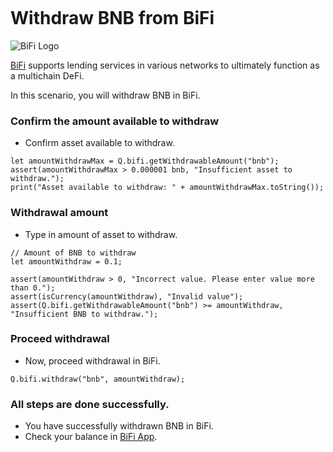 ```meta-Currency
```

# Withdraw BNB from BiFi

![BiFi Logo](https://s3.ap-northeast-2.amazonaws.com/thebifrost.io/home/bifi/bifi_logo.svg)

[BiFi](https://bifi.finance/) supports lending services in various networks to ultimately function as a multichain DeFi.

In this scenario, you will withdraw BNB in BiFi.

### Confirm the amount available to withdraw

- Confirm asset available to withdraw.

```output-Dynamic
let amountWithdrawMax = Q.bifi.getWithdrawableAmount("bnb");
assert(amountWithdrawMax > 0.000001 bnb, "Insufficient asset to withdraw.");
print("Asset available to withdraw: " + amountWithdrawMax.toString());
```

### Withdrawal amount

- Type in amount of asset to withdraw.

```input bnb
// Amount of BNB to withdraw
let amountWithdraw = 0.1;
```

```input-Verify
assert(amountWithdraw > 0, "Incorrect value. Please enter value more than 0.");
assert(isCurrency(amountWithdraw), "Invalid value");
assert(Q.bifi.getWithdrawableAmount("bnb") >= amountWithdraw, "Insufficient BNB to withdraw.");
```

### Proceed withdrawal

- Now, proceed withdrawal in BiFi.

```taster
Q.bifi.withdraw("bnb", amountWithdraw);
```

### All steps are done successfully.

- You have successfully withdrawn BNB in BiFi.
- Check your balance in [BiFi App](https://app.bifi.finance/).
